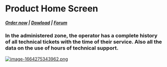 # Product Home Screen

#####  [Order now](https://puqcloud.com/index.php?rp=/store/whmcs-module-support-by-time) | [Dowload](https://download.puqcloud.com/WHMCS/servers/PUQ_WHMCS-Support-by-time/) | [Forum](https://forum.puqcloud.com/viewforum.php?f=16&sid=70e2200ace4c96111dceb1ef1a4b6393)

### In the administered zone, the operator has a complete history of all technical tickets with the time of their service. Also all the data on the use of hours of technical support.

[![image-1664275343962.png](https://doc.puq.info/uploads/images/gallery/2022-09/scaled-1680-/image-1664275343962.png)](https://doc.puq.info/uploads/images/gallery/2022-09/image-1664275343962.png)
